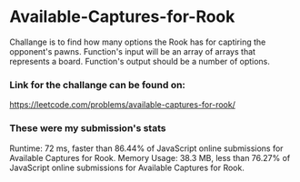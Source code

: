 # Available-Captures-for-Rook

Challange is to find how many options the Rook has for captiring the opponent's pawns. 
Function's input will be an array of arrays that represents a board.
Function's output should be a number of options.

### Link for the challange can be found on:
https://leetcode.com/problems/available-captures-for-rook/


### These were my submission's stats
Runtime: 72 ms, faster than 86.44% of JavaScript online submissions for Available Captures for Rook.
Memory Usage: 38.3 MB, less than 76.27% of JavaScript online submissions for Available Captures for Rook.

